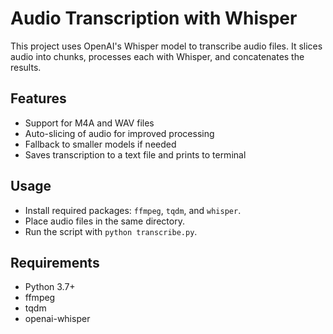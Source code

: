 # Audio Transcription with Whisper

This project uses OpenAI's Whisper model to transcribe audio files. It slices audio into chunks, processes each with Whisper, and concatenates the results.

## Features
- Support for M4A and WAV files
- Auto-slicing of audio for improved processing
- Fallback to smaller models if needed
- Saves transcription to a text file and prints to terminal

## Usage
- Install required packages: `ffmpeg`, `tqdm`, and `whisper`.
- Place audio files in the same directory.
- Run the script with `python transcribe.py`.

## Requirements
- Python 3.7+
- ffmpeg
- tqdm
- openai-whisper
